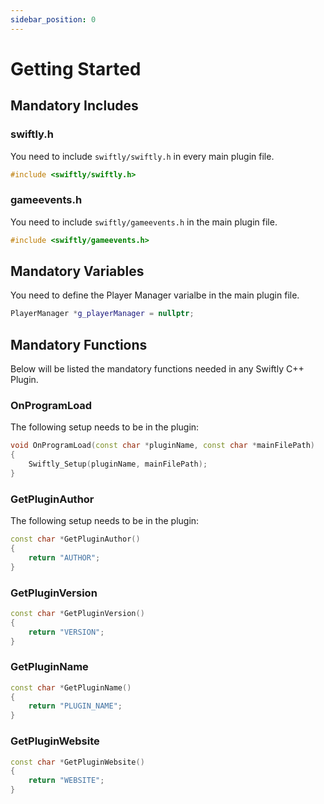```yaml
---
sidebar_position: 0
---
```


# Getting Started

## Mandatory Includes

### swiftly.h

You need to include `swiftly/swiftly.h` in every main plugin file.

```cpp
#include <swiftly/swiftly.h>
```

### gameevents.h

You need to include `swiftly/gameevents.h` in the main plugin file.

```cpp
#include <swiftly/gameevents.h>
```

## Mandatory Variables

You need to define the Player Manager varialbe in the main plugin file.

```cpp
PlayerManager *g_playerManager = nullptr;
```

## Mandatory Functions

Below will be listed the mandatory functions needed in any Swiftly C++ Plugin.

### OnProgramLoad

The following setup needs to be in the plugin:

```cpp
void OnProgramLoad(const char *pluginName, const char *mainFilePath)
{
    Swiftly_Setup(pluginName, mainFilePath);
}
```

### GetPluginAuthor

The following setup needs to be in the plugin:

```cpp
const char *GetPluginAuthor()
{
    return "AUTHOR";
}
```

### GetPluginVersion

```cpp
const char *GetPluginVersion()
{
    return "VERSION";
}
```

### GetPluginName

```cpp
const char *GetPluginName()
{
    return "PLUGIN_NAME";
}
```

### GetPluginWebsite

```cpp
const char *GetPluginWebsite()
{
    return "WEBSITE";
}
```
